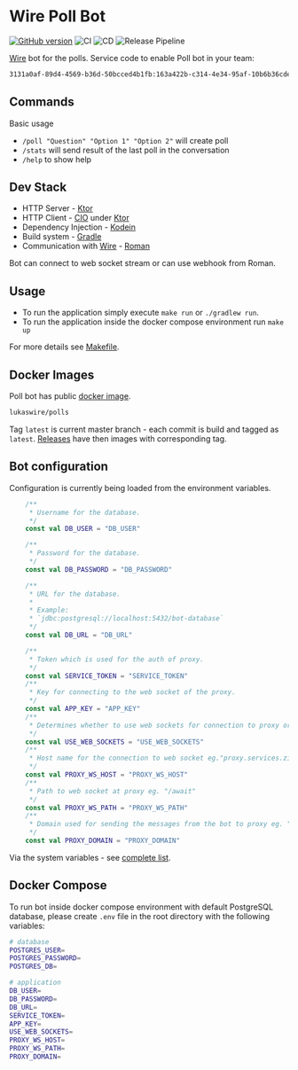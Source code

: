 # Wire Poll Bot
[![GitHub version](https://badge.fury.io/gh/wireapp%2Fpoll-bot.svg)](https://badge.fury.io/gh/wireapp%2Fpoll-bot)
![CI](https://github.com/wireapp/poll-bot/workflows/CI/badge.svg)
![CD](https://github.com/wireapp/poll-bot/workflows/CD/badge.svg)
![Release Pipeline](https://github.com/wireapp/poll-bot/workflows/Release%20Pipeline/badge.svg)

[Wire](https://wire.com/) bot for the polls.
Service code to enable Poll bot in your team:
```bash
3131a0af-89d4-4569-b36d-50bcced4b1fb:163a422b-c314-4e34-95af-10b6b36cde18
```

## Commands
Basic usage 
* `/poll "Question" "Option 1" "Option 2"` will create poll
* `/stats` will send result of the last poll in the conversation
* `/help` to show help


## Dev Stack
* HTTP Server - [Ktor](https://ktor.io/)
* HTTP Client - [CIO](https://ktor.io/clients/http-client/engines.html) under [Ktor](https://ktor.io/)
* Dependency Injection - [Kodein](https://github.com/Kodein-Framework/Kodein-DI)
* Build system - [Gradle](https://gradle.org/)
* Communication with [Wire](https://wire.com/) - [Roman](https://github.com/dkovacevic/roman)

Bot can connect to web socket stream or can use webhook from Roman.

## Usage
* To run the application simply execute `make run` or `./gradlew run`.
* To run the application inside the docker compose environment run `make up`

For more details see [Makefile](Makefile).


## Docker Images
Poll bot has public [docker image](https://hub.docker.com/r/lukaswire/polls).
```bash
lukaswire/polls
```
Tag `latest` is current master branch - each commit is build and tagged as `latest`.
[Releases](https://github.com/wireapp/poll-bot/releases) have then images with corresponding tag.


## Bot configuration
Configuration is currently being loaded from the environment variables.

```kotlin
    /**
     * Username for the database.
     */
    const val DB_USER = "DB_USER"

    /**
     * Password for the database.
     */
    const val DB_PASSWORD = "DB_PASSWORD"

    /**
     * URL for the database.
     *
     * Example:
     * `jdbc:postgresql://localhost:5432/bot-database`
     */
    const val DB_URL = "DB_URL"

    /**
     * Token which is used for the auth of proxy.
     */
    const val SERVICE_TOKEN = "SERVICE_TOKEN"
    /**
     * Key for connecting to the web socket of the proxy.
     */
    const val APP_KEY = "APP_KEY"
    /**
     * Determines whether to use web sockets for connection to proxy or not eg. true
     */
    const val USE_WEB_SOCKETS = "USE_WEB_SOCKETS"
    /**
     * Host name for the connection to web socket eg."proxy.services.zinfra.io"
     */
    const val PROXY_WS_HOST = "PROXY_WS_HOST"
    /**
     * Path to web socket at proxy eg. "/await"
     */
    const val PROXY_WS_PATH = "PROXY_WS_PATH"
    /**
     * Domain used for sending the messages from the bot to proxy eg. "https://proxy.services.zinfra.io"
     */
    const val PROXY_DOMAIN = "PROXY_DOMAIN"
```

Via the system variables - see [complete list](src/main/kotlin/com/wire/bots/polls/setup/EnvConfigVariables.kt).

## Docker Compose
To run bot inside docker compose environment with default PostgreSQL database,
please create `.env` file in the root directory with the following variables:
```bash
# database
POSTGRES_USER=
POSTGRES_PASSWORD=
POSTGRES_DB=

# application
DB_USER=
DB_PASSWORD=
DB_URL=
SERVICE_TOKEN=
APP_KEY=
USE_WEB_SOCKETS=
PROXY_WS_HOST=
PROXY_WS_PATH=
PROXY_DOMAIN=
```
